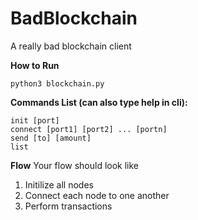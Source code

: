 # BadBlockchain

A really bad blockchain client 

**How to Run**

```python3 blockchain.py```

**Commands List (can also type help in cli):**

```
init [port]
connect [port1] [port2] ... [portn]
send [to] [amount]
list
```

**Flow**
Your flow should look like
  1) Initilize all nodes
  2) Connect each node to one another
  3) Perform transactions


